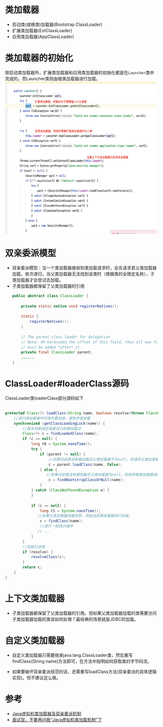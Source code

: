 # 类加载器
- 启动类(或根类)加载器(Bootstrap ClassLoader)
- 扩展类加载器(ExtClassLoader)
- 应用类加载器(AppClassLoader)

# 类加载器的初始化
除启动类加载器外，扩展类加载器和应用类加载器的初始化都是在`Launcher`类中完成的，而Launcher类则由根类加载器进行加载。
<img  src="png/类加载器.png" width="500" height="500"/>

# 双亲委派模型
- 双亲委派模型：当一个类加载器接收到类加载请求时，会先请求其父类加载器加载，依次递归，当父类加载器无法找到该类时（根据类的全限定名称），子类加载器才会尝试去加载。
- 子类加载器都保留了父类加载器的引用
    ```java
    public abstract class ClassLoader {
    
        private static native void registerNatives();
    
        static {
            registerNatives();
        }
    
        // The parent class loader for delegation
        // Note: VM hardcoded the offset of this field, thus all new fields
        // must be added *after* it.
        private final ClassLoader parent;
        ......
    }
    ```
# ClassLoader#loaderClass源码
ClassLoader类loaderClass部分源码如下
```java

protected Class<?> loadClass(String name, boolean resolve)throws ClassNotFoundException{
    //进行类加载操作时首先要加锁，避免并发加载
    synchronized (getClassLoadingLock(name)) {
        //首先判断指定类是否已经被加载过
        Class<?> c = findLoadedClass(name);
        if (c == null) {
            long t0 = System.nanoTime();
            try {
                if (parent != null) {
                    //如果当前类没有被加载且父类加载器不为null，则请求父类加载器进行加载操作
                    c = parent.loadClass(name, false);
                } else {
                   //如果当前类没有被加载且父类加载器为null，则请求根类加载器进行加载操作
                    c = findBootstrapClassOrNull(name);
                }
            } catch (ClassNotFoundException e) {
            }

            if (c == null) {
                long t1 = System.nanoTime();
               //如果父类加载器加载失败，则由当前类加载器进行加载，
                c = findClass(name);
                //进行一些统计操作
               // ...
            }
        }
        //初始化该类
        if (resolve) {
            resolveClass(c);
        }
        return c;
    }
}

```

# 上下文类加载器
- 子类加载器都保留了父类加载器的引用。但如果父类加载器加载的类需要访问子类加载器加载的类该如何处理？最经典的场景就是JDBC的加载。

# 自定义类加载器
- 自定义类加载器只需要继承java.lang.ClassLoader类，然后重写findClass(String name)方法即可，在方法中指明如何获取类的字节码流。

- 如果要破坏双亲委派规范的话，还需重写loadClass方法(双亲委派的具体逻辑实现)。但不建议这么做。

# 参考
- [Java虚拟机类加载器及双亲委派机制](https://www.cnblogs.com/secbro/p/11759046.html)
- [面试官，不要再问我“Java虚拟机类加载机制”了](http://www.choupangxia.com/2019/10/27/interview-jvm-load-01/)

